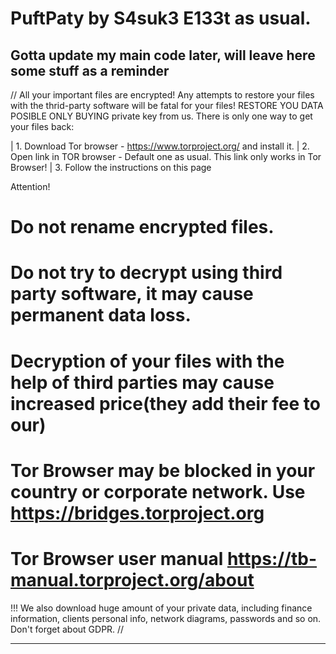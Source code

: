 # PuftPaty by S4suk3 E133t as usual.

## Gotta update my main code later, will leave here some stuff as a reminder ##

// All your important files are encrypted!
Any attempts to restore your files with the thrid-party software will be fatal for your files!
RESTORE YOU DATA POSIBLE ONLY BUYING private key from us.
There is only one way to get your files back:

| 1. Download Tor browser - https://www.torproject.org/ and install it.
| 2. Open link in TOR browser - Default one as usual.
This link only works in Tor Browser! 
| 3. Follow the instructions on this page

Attention! 
 # Do not rename encrypted files.
 # Do not try to decrypt using third party software, it may cause permanent data loss.
 # Decryption of your files with the help of third parties may cause increased price(they add their fee to our)
 # Tor Browser may be blocked in your country or corporate network. Use https://bridges.torproject.org 
 # Tor Browser user manual https://tb-manual.torproject.org/about

!!! We also download huge amount of your private data, including finance information, clients personal info, network diagrams, passwords and so on. Don't forget about GDPR. //


----------------------------------------------------------------------------------------------------------------------------------

